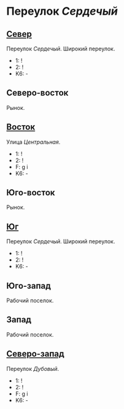 # Переулок *Сердечый*

## [Север](./590090.md)

Переулок *Сердечый*.
Широкий переулок.

* 1:    !
* 2:    !
* K6:   -

## Северо-восток

Рынок.

## [Восток](./595095.md)

Улица *Центральная*.

* 1:    !
* 2:    !
* F:    g   i
* K6:   -

## Юго-восток

Рынок.

## [Юг](./590100.md)

Переулок *Сердечый*.
Широкий переулок.

* 1:    !
* 2:    !
* K6:   -

## Юго-запад

Рабочий поселок.

## Запад

Рабочий поселок.

## [Северо-запад](./585090.md)

Переулок *Дубовый*.

* 1:    !
* 2:    !
* F:    g   i
* K6:   -
